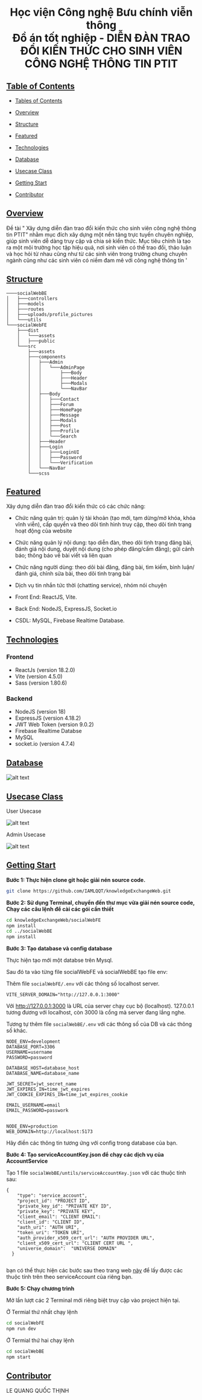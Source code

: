 <h1 align="center"> Học viện Công nghệ Bưu chính viễn thông <br/>
    Đồ án tốt nghiệp - 
   DIỄN ĐÀN TRAO ĐỔI KIẾN THỨC CHO SINH VIÊN CÔNG NGHỆ THÔNG TIN PTIT
</h1>

## [Table of Contents](#table-of-contents) <a id="table-of-contents"></a>

- [Tables of Contents](#table-of-contents)

- [Overview](#Overview)

- [Structure](#structure)

- [Featured](#feature) 

- [Technologies](#Technologies) 

- [Database](#Database)

- [Usecase Class](#Usecase)

- [Getting Start](#getstart)

- [Contributor](#Contributor)

## [Overview](#Overview) <a id="Overview"></a>

Đề tài " Xây dựng diễn đàn trao đổi kiến thức cho sinh viên công nghệ thông tin PTIT" nhằm mục đích xây dựng một nền tảng trực tuyến chuyên nghiệp, giúp sinh viên dễ dàng truy cập và chia sẻ kiến thức. 
Mục tiêu chính là tạo ra một môi trường học tập hiệu quả, nơi sinh viên có thể trao đổi, thảo luận và học hỏi từ nhau cũng như từ các sinh viên trong trường chung chuyên ngành cũng như các sinh viên có niềm đam mê với công nghệ thông tin
'

## [Structure](#structure) <a id="structure"></a>
    ────socialWebBE
    │   ├───controllers
    │   ├───models
    │   ├───routes
    │   ├───uploads/profile_pictures
    │   └───utils
    └───socialWebFE
        ├───dist
        │   └───assets
        │   ├───public
        └───src
            ├───assets
            ├───components
            │   ├───Admin
            │   │   └───AdminPage
            │   │       ├───Body
            │   │       ├───Header
            │   │       ├───Modals
            │   │       └───NavBar
            │   ├───Body
            │   │   ├───Contact
            │   │   ├───Forum
            │   │   ├───HomePage
            │   │   ├───Message
            │   │   ├───Modals
            │   │   ├───Post
            │   │   ├───Profile
            │   │   └───Search
            │   ├───Header
            │   ├───Login
            │   │   ├───LoginUI
            │   │   ├───Password
            │   │   └───Verification
            │   └───NavBar
            └───scss


## [Featured](#feature) <a id="feature"></a> 

Xây dựng diễn đàn trao đổi kiến thức có các chức năng:

 - Chức năng quản trị: quản lý tài khoản (tạo mới, tạm dừng/mở khóa, khóa vĩnh viễn), cấp quyền và theo dõi tình hình truy cập, theo dõi tình trạng hoạt động của website

 - Chức năng quản lý nội dung: tạo diễn đàn, theo dõi tình trạng đăng bài, đánh giá nội dung, duyệt nội dung (cho phép đăng/cấm đăng); gửi cảnh báo; thông báo về bài viết và liên quan

 - Chức năng người dùng: theo dõi bài đăng, đăng bài, tìm kiếm, bình luận/đánh giá, chỉnh sửa bài, theo dõi tình trạng bài

 - Dịch vụ tin nhắn tức thời (chatting service), nhóm nói chuyện 
 
 - Front End: ReactJS, Vite.

 - Back End: NodeJS, ExpressJS, Socket.io

 - CSDL: MySQL, Firebase Realtime Database.
 
## [Technologies](#Technologies) <a id="Technologies"></a> 

### Frontend 
- ReactJs (version 18.2.0)
- Vite (version 4.5.0)
- Sass (version 1.80.6)
### Backend 
- NodeJS (version 18)
- ExpressJS (version 4.18.2)
- JWT Web Token (version 9.0.2)
- Firebase Realtime Databse
- MySQL 
- socket.io (version 4.7.4)

## [Database](#Database) <a id="Database"></a> 

![alt text](/screenshot/database.png)

## [Usecase Class](#Usecase) <a id="Usecase"></a> 
User Usecase

![alt text](/screenshot/userUseCase.png)

Admin Usecase

![alt text](/screenshot/adminUseCase.png)

## [Getting Start](#getstart) <a id="getstart"></a> 

**Bước 1: Thực hiện clone git hoặc giải nén source code.** 

```sh
git clone https://github.com/IAMLQQT/knowledgeExchangeWeb.git
```

**Bước 2: Sử dụng Terminal, chuyển đến thư mục vừa giải nén source code, Chạy các câu lệnh để cài các gói cần thiết**

```sh
cd knowledgeExchangeWeb/socialWebFE
npm install 
cd ../socialWebBE
npm install 
```
**Bước 3: Tạo database và config database**

Thực hiện tạo mới một databse trên Mysql.

Sau đó ta vào từng file socialWebFE và socialWebBE tạo file env:

Thêm file `socialWebFE/.env` với các thông số localhost server.

```
VITE_SERVER_DOMAIN="http://127.0.0.1:3000"
```

Với http://127.0.0.1:3000 là  URL của server chạy cục bộ (localhost). 127.0.0.1 tương đương với localhost, còn 3000 là cổng mà server đang lắng nghe.

Tương tự thêm file `socialWebBE/.env` với các thông số của DB và các thông số khác.

```
NODE_ENV=development
DATABASE_PORT=3306
USERNAME=username
PASSWORD=password

DATABASE_HOST=database_host
DATABASE_NAME=database_name

JWT_SECRET=jwt_secret_name
JWT_EXPIRES_IN=time_jwt_expires
JWT_COOKIE_EXPIRES_IN=time_jwt_expires_cookie

EMAIL_USERNAME=email
EMAIL_PASSWORD=passwork


NODE_ENV=production
WEB_DOMAIN=http://localhost:5173
```
Hãy điền các thông tin tương ứng với config trong database của bạn.

**Bước 4: Tạo serviceAccountKey.json để chạy các dịch vụ của AccountService**

Tạo 1 file `socialWebBE/untils/serviceAccountKey.json` với các thuộc tính sau: 
```
{
    "type": "service_account",
    "project_id": "PROJECT ID",
    "private_key_id": "PRIVATE KEY ID",
    "private_key": "PRIVATE KEY",
    "client_email": "CLIENT EMAIL": 
    "client_id": "CLIENT ID",
    "auth_uri": "AUTH URI",
    "token_uri": "TOKEN URI",
    "auth_provider_x509_cert_url": "AUTH PROVIDER URL",
    "client_x509_cert_url": "CLIENT CERT URL ",
    "universe_domain":  "UNIVERSE DOMAIN"
  }
  
```

bạn có thể thực hiện các bước sau theo trang web [này](https://lucidgen.com/cach-tao-service-account-va-bat-api-google-cloud/) để lấy được các thuộc tính trên theo serviceAccount của riêng bạn.


**Bước 5: Chạy chương trình**

Mở lần lượt các 2 Terminal mới riêng biệt truy cập vào project hiện tại. 

Ở Termial thứ nhất chạy lệnh 

```sh
cd socialWebFE
npm run dev
```
Ở Termial thứ hai chạy lệnh 

```sh
cd socialWebBE
npm start
```
## [Contributor](#Contributor) <a id="Contributor"></a> 

LE QUANG QUỐC THỊNH  
